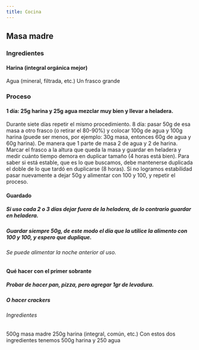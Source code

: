 ```yaml
---
title: Cocina
---
```


## Masa madre
### Ingredientes
#### Harina (integral orgánica mejor)
Agua (mineral, filtrada, etc.)
Un frasco grande
### Proceso
#### 1 día: 25g harina y 25g agua mezclar muy bien y llevar a heladera.
Durante siete días repetir el mismo procedimiento.
8 día: pasar 50g de esa masa a otro frasco (o retirar el 80-90%) y colocar 100g de agua y 100g harina (puede ser menos, por ejemplo: 30g masa, entonces 60g de agua y 60g harina). De manera que 1 parte de masa 2 de agua y 2 de harina. Marcar el frasco a la altura que queda la masa y guardar en heladera y medir cuánto tiempo demora en duplicar tamaño (4 horas está bien). Para saber si está estable, que es lo que buscamos, debe mantenerse duplicada el doble de lo que tardó en duplicarse (8 horas). Si no logramos estabilidad pasar nuevamente a dejar 50g y alimentar con 100 y 100, y repetir el proceso.
#### Guardado
##### Si uso cada 2 o 3 días dejar fuera de la heladera, de lo contrario guardar en heladera.
##### Guardar siempre 50g, de este modo el día que la utilice la alimento con 100 y 100, y espero que duplique.
###### Se puede alimentar la noche anterior al uso.
#### Qué hacer con el primer sobrante
##### Probar de hacer pan, pizza, pero agregar 1gr de levadura.
##### O hacer crackers
###### Ingredientes
500g masa madre
250g harina (integral, común, etc.) Con estos dos ingredientes tenemos 500g harina y 250 agua
